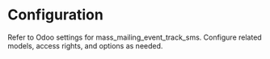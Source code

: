 # Configuration

Refer to Odoo settings for mass_mailing_event_track_sms. Configure related models, access rights, and options as needed.
